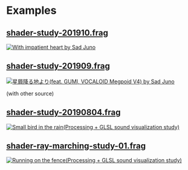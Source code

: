 Examples
======

[shader-study-201910.frag](../data/shader-study-201910.frag)
------

[![With impatient heart by Sad Juno](https://i.ytimg.com/vi/ILZz3aaolQ0/sddefault.jpg "With impatient heart by Sad Juno")](https://www.youtube.com/ILZz3aaolQ0)

[shader-study-201909.frag](../data/shader-study-201909.frag)
------

[![星屑降る地より(feat. GUMI, VOCALOID Megpoid V4) by Sad Juno](https://i.ytimg.com/vi/JOH3b3gxxdA/sddefault.jpg "星屑降る地より(feat. GUMI, VOCALOID Megpoid V4) by Sad Juno")](https://www.youtube.com/JOH3b3gxxdA)

(with other source)

[shader-study-20190804.frag](../data/shader-study-20190804.frag)
------

[![Small bird in the rain(Processing + GLSL sound visualization study)](https://i.ytimg.com/vi/qMwQ23na1Ek/sddefault.jpg "Small bird in the rain(Processing + GLSL sound visualization study)")](https://www.youtube.com/qMwQ23na1Ek)

[shader-ray-marching-study-01.frag](../data/shader-ray-marching-study-01.frag)
------

[![Running on the fence(Processing + GLSL sound visualization study)](https://i.ytimg.com/vi/8bA4d6-tRKE/sddefault.jpg "Running on the fence(Processing + GLSL sound visualization study)")](https://www.youtube.com/8bA4d6-tRKE)
